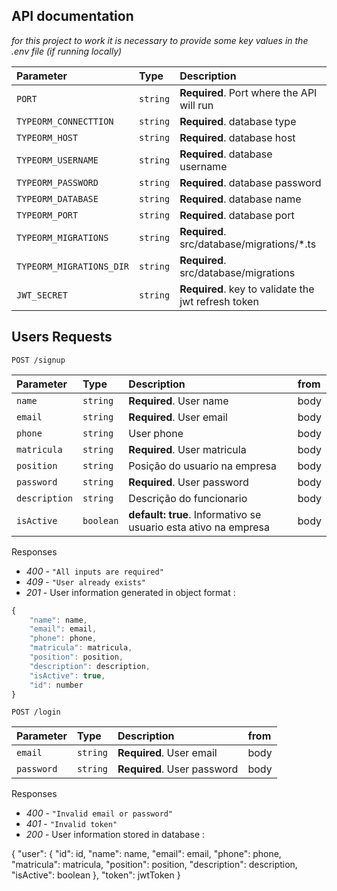## API documentation

_for this project to work it is necessary to provide some key values in the .env file (if running locally)_

| Parameter           | Type     | Description                                         |
| :------------------ | :------- | :-------------------------------------------------- |
| `PORT`          | `string` | **Required**. Port where the API will run           |
| `TYPEORM_CONNECTTION`         | `string` | **Required**. database type         |
| `TYPEORM_HOST`         | `string` | **Required**. database host         |
| `TYPEORM_USERNAME`         | `string` | **Required**. database username         |
| `TYPEORM_PASSWORD`         | `string` | **Required**. database password         |
| `TYPEORM_DATABASE`         | `string` | **Required**. database name         |
| `TYPEORM_PORT`         | `string` | **Required**. database port         |
| `TYPEORM_MIGRATIONS`         | `string` | **Required**. src/database/migrations/*.ts         |
| `TYPEORM_MIGRATIONS_DIR`         | `string` | **Required**. src/database/migrations         |
| `JWT_SECRET` | `string` | **Required**. key to validate the jwt refresh token |

## Users Requests

```http
POST /signup
```

| Parameter    | Type     | Description                                                          | from |
| :----------- | :------- | :------------------------------------------------------------------- | :--- |
| `name` | `string` | **Required**. User name                                        | body |
| `email`  | `string` | **Required**. User email                                        | body |
| `phone`      | `string` |  User phone                                            | body |
| `matricula`   | `string` | **Required**. User matricula                                        | body |
| `position`      | `string` |  Posição do usuario na empresa| body |
| `password`      | `string` | **Required**. User password | body |
| `description`      | `string` |  Descrição do funcionario | body |
| `isActive`      | `boolean` | **default: true**. Informativo se usuario esta ativo na empresa | body |

Responses

- _400_ - `"All inputs are required"`
- _409_ - `"User already exists"`
- _201_ - User information generated in object format :

```javascript
{
    "name": name,
    "email": email,
    "phone": phone,
    "matricula": matricula,
    "position": position,
    "description": description,
    "isActive": true,
    "id": number
}
```

```http
POST /login
```

| Parameter    | Type     | Description                                                          | from |
| :----------- | :------- | :------------------------------------------------------------------- | :--- |
| `email` | `string` | **Required**. User email                                      | body |
| `password`  | `string` | **Required**. User password                                       | body |

Responses

- _400_ - `"Invalid email or password"`
- _401_ - `"Invalid token"`
- _200_ - User information stored in database :

{
    "user": {
        "id": id,
        "name": name,
        "email": email,
        "phone": phone,
        "matricula": matricula,
        "position": position,
        "description": description,
        "isActive": boolean
    },
    "token": jwtToken
}